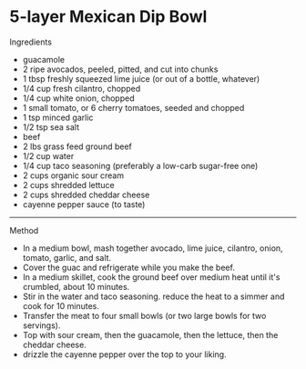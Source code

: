 # 5-layer Mexican Dip Bowl

Ingredients

-   guacamole
-   2 ripe avocados, peeled, pitted, and cut into chunks
-   1 tbsp freshly squeezed lime juice (or out of a bottle, whatever)
-   1/4 cup fresh cilantro, chopped
-   1/4 cup white onion, chopped
-   1 small tomato, or 6 cherry tomatoes, seeded and chopped
-   1 tsp minced garlic
-   1/2 tsp sea salt
-   beef
-   2 lbs grass feed ground beef
-   1/2 cup water
-   1/4 cup taco seasoning (preferably a low-carb sugar-free one)
-   2 cups organic sour cream
-   2 cups shredded lettuce
-   2 cups shredded cheddar cheese
-   cayenne pepper sauce (to taste)

--------------------------------------------------------------------------------

Method

-   In a medium bowl, mash together avocado, lime juice, cilantro, onion,
    tomato, garlic, and salt.
-   Cover the guac and refrigerate while you make the beef.
-   In a medium skillet, cook the ground beef over medium heat until it's
    crumbled, about 10 minutes.
-   Stir in the water and taco seasoning. reduce the heat to a simmer and cook
    for 10 minutes.
-   Transfer the meat to four small bowls (or two large bowls for two servings).
-   Top with sour cream, then the guacamole, then the lettuce, then the cheddar
    cheese.
-   drizzle the cayenne pepper over the top to your liking.
